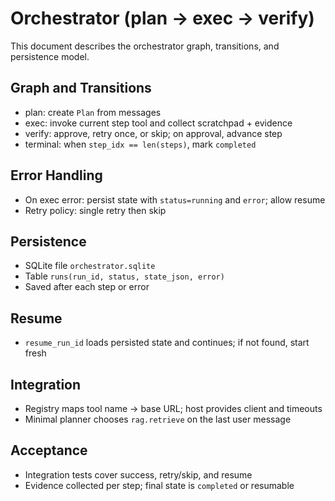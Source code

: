 # Orchestrator (plan → exec → verify)

This document describes the orchestrator graph, transitions, and persistence model.

## Graph and Transitions
- plan: create `Plan` from messages
- exec: invoke current step tool and collect scratchpad + evidence
- verify: approve, retry once, or skip; on approval, advance step
- terminal: when `step_idx == len(steps)`, mark `completed`

## Error Handling
- On exec error: persist state with `status=running` and `error`; allow resume
- Retry policy: single retry then skip

## Persistence
- SQLite file `orchestrator.sqlite`
- Table `runs(run_id, status, state_json, error)`
- Saved after each step or error

## Resume
- `resume_run_id` loads persisted state and continues; if not found, start fresh

## Integration
- Registry maps tool name → base URL; host provides client and timeouts
- Minimal planner chooses `rag.retrieve` on the last user message

## Acceptance
- Integration tests cover success, retry/skip, and resume
- Evidence collected per step; final state is `completed` or resumable
